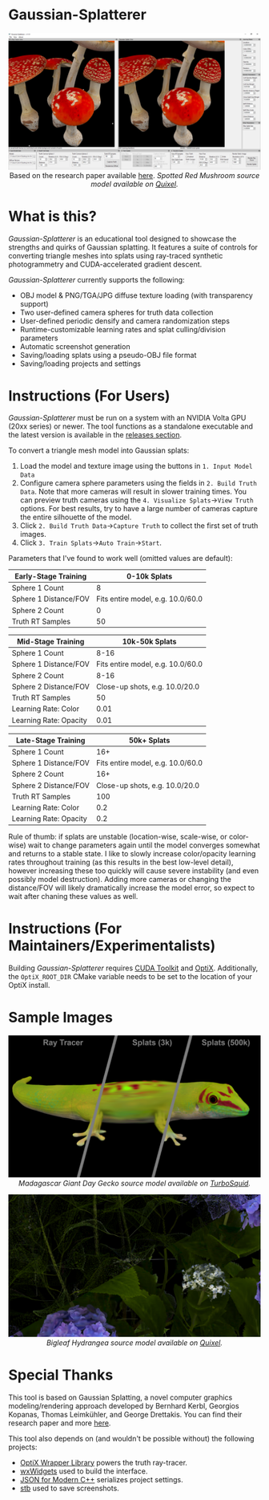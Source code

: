 # Gaussian-Splatterer
<p align="center">
  <img src="https://github.com/osreboot/Gaussian-Splatterer/blob/master/res/example1.png" alt="">
  Based on the research paper available <a href="https://repo-sam.inria.fr/fungraph/3d-gaussian-splatting/">here</a>. <i>Spotted Red Mushroom source model available on <a href="https://quixel.com/megascans/home/">Quixel</a>.</i>
</p>

# What is this?
*Gaussian-Splatterer* is an educational tool designed to showcase the strengths and quirks of Gaussian splatting. It features a suite of controls for converting triangle meshes into splats using ray-traced synthetic photogrammetry and CUDA-accelerated gradient descent.

*Gaussian-Splatterer* currently supports the following:
- OBJ model & PNG/TGA/JPG diffuse texture loading (with transparency support)
- Two user-defined camera spheres for truth data collection
- User-defined periodic densify and camera randomization steps
- Runtime-customizable learning rates and splat culling/division parameters
- Automatic screenshot generation
- Saving/loading splats using a pseudo-OBJ file format
- Saving/loading projects and settings

# Instructions (For Users)

*Gaussian-Splatterer* must be run on a system with an NVIDIA Volta GPU (20xx series) or newer. The tool functions as a standalone executable and the latest version is available in the [releases section](https://github.com/osreboot/Gaussian-Splatterer/releases).

To convert a triangle mesh model into Gaussian splats:
1. Load the model and texture image using the buttons in `1. Input Model Data`
2. Configure camera sphere parameters using the fields in `2. Build Truth Data`. Note that more cameras will result in slower training times. You can preview truth cameras using the `4. Visualize Splats`->`View Truth` options. For best results, try to have a large number of cameras capture the entire silhouette of the model.
3. Click `2. Build Truth Data`->`Capture Truth` to collect the first set of truth images.
4. Click `3. Train Splats`->`Auto Train`->`Start`.

Parameters that I've found to work well (omitted values are default):

| Early-Stage Training | 0-10k Splats |
| --- | --- |
| Sphere 1 Count | 8 |
| Sphere 1 Distance/FOV | Fits entire model, e.g. 10.0/60.0 |
| Sphere 2 Count | 0 |
| Truth RT Samples | 50 |

| Mid-Stage Training | 10k-50k Splats |
| --- | --- |
| Sphere 1 Count | 8-16 |
| Sphere 1 Distance/FOV | Fits entire model, e.g. 10.0/60.0 |
| Sphere 2 Count | 8-16 |
| Sphere 2 Distance/FOV | Close-up shots, e.g. 10.0/20.0 |
| Truth RT Samples | 50 |
| Learning Rate: Color | 0.01 |
| Learning Rate: Opacity | 0.01 |

| Late-Stage Training | 50k+ Splats |
| --- | --- |
| Sphere 1 Count | 16+ |
| Sphere 1 Distance/FOV | Fits entire model, e.g. 10.0/60.0 |
| Sphere 2 Count | 16+ |
| Sphere 2 Distance/FOV | Close-up shots, e.g. 10.0/20.0 |
| Truth RT Samples | 100 |
| Learning Rate: Color | 0.2 |
| Learning Rate: Opacity | 0.2 |

Rule of thumb: if splats are unstable (location-wise, scale-wise, or color-wise) wait to change parameters again until the model converges somewhat and returns to a stable state. I like to slowly increase color/opacity learning rates throughout training (as this results in the best low-level detail), however increasing these too quickly will cause severe instability (and even possibly model destruction). Adding more cameras or changing the distance/FOV will likely dramatically increase the model error, so expect to wait after chaning these values as well.

# Instructions (For Maintainers/Experimentalists)

Building *Gaussian-Splatterer* requires [CUDA Toolkit](https://developer.nvidia.com/cuda-downloads) and [OptiX](https://developer.nvidia.com/rtx/ray-tracing/optix). Additionally, the `OptiX_ROOT_DIR` CMake variable needs to be set to the location of your OptiX install.

# Sample Images
<p align="center">
  <img src="https://github.com/osreboot/Gaussian-Splatterer/blob/master/res/example2.png" alt="">
  <i>Madagascar Giant Day Gecko source model available on <a href="https://www.turbosquid.com/3d-models/gecko-rig-model-1181653">TurboSquid</a>.</i>
</p>

<p align="center">
  <img src="https://github.com/osreboot/Gaussian-Splatterer/blob/master/res/example3.png" alt="">
  <i>Bigleaf Hydrangea source model available on <a href="https://quixel.com/megascans/home/">Quixel</a>.</i>
</p>

# Special Thanks
This tool is based on Gaussian Splatting, a novel computer graphics modeling/rendering approach developed by Bernhard Kerbl, Georgios Kopanas, Thomas Leimkühler, and George Drettakis. You can find their research paper and more [here](https://repo-sam.inria.fr/fungraph/3d-gaussian-splatting/).

This tool also depends on (and wouldn't be possible without) the following projects:
- [OptiX Wrapper Library](https://github.com/owl-project/owl) powers the truth ray-tracer.
- [wxWidgets](https://github.com/wxWidgets/wxWidgets) used to build the interface.
- [JSON for Modern C++](https://github.com/nlohmann/json) serializes project settings.
- [stb](https://github.com/nothings/stb) used to save screenshots.
